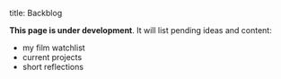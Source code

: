 title: Backblog

**This page is under development**. It will list pending ideas and content:
- my film watchlist
- current projects
- short reflections
